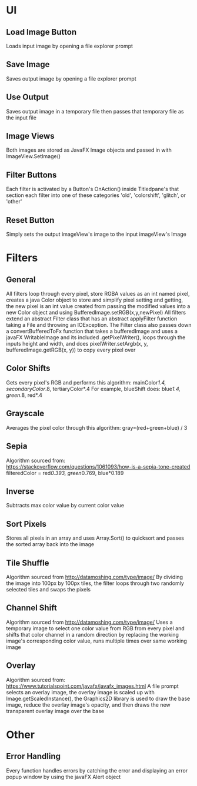 # UI
## Load Image Button
Loads input image by opening a file explorer prompt
## Save Image
Saves output image by opening a file explorer prompt
## Use Output
Saves output image in a temporary file then passes that temporary file as the input file
## Image Views
Both images are stored as JavaFX Image objects and passed in with ImageView.SetImage()
## Filter Buttons
Each filter is activated by a Button's OnAction() inside Titledpane's that section each filter into one of these categories 'old', 'colorshift', 'glitch', or 'other' 
## Reset Button
Simply sets the output imageView's image to the input imageView's Image
# Filters
## General
All filters loop through every pixel, store RGBA values as an int named pixel, creates a java Color object to store and simplify pixel setting and getting, the new pixel is an int value created from passing the modified values into a new Color object and using BufferedImage.setRGB(x,y,newPixel)
All filters extend an abstract Filter class that has an abstract applyFilter function taking a File and throwing an IOException. The Filter class also passes down a convertBufferedToFx function that takes a bufferedImage and uses a javaFX WritableImage and its included .getPixelWriter(), loops through the inputs height and width, and does pixelWriter.setArgb(x, y, bufferedImage.getRGB(x, y)) to copy every pixel over
## Color Shifts
Gets every pixel's RGB and performs this algorithm: mainColor*1.4, secondaryColor*.8, tertiaryColor*.4
For example, blueShift does: blue*1.4, green*.8, red*.4
## Grayscale
Averages the pixel color through this algorithm: gray=(red+green+blue) / 3
## Sepia
Algorithm sourced from: https://stackoverflow.com/questions/1061093/how-is-a-sepia-tone-created
filteredColor = red*0.393, green*0.769, blue*0.189 
## Inverse
Subtracts max color value by current color value
## Sort Pixels
Stores all pixels in an array and uses Array.Sort() to quicksort and passes the sorted array back into the image
## Tile Shuffle
Algorithm sourced from http://datamoshing.com/type/image/ 
By dividing the image into 100px by 100px tiles, the filter loops through two randomly selected tiles and swaps the pixels
## Channel Shift
Algorithm sourced from http://datamoshing.com/type/image/ 
Uses a temporary image to select one color value from RGB from every pixel and shifts that color channel in a random direction by replacing the working image's corresponding color value, runs multiple times over same working image
## Overlay
Algorithm sourced from: https://www.tutorialspoint.com/javafx/javafx_images.html
A file prompt selects an overlay image, the overlay image is scaled up with Image.getScaledInstance(), the Graphics2D library is used to draw the base image, reduce the overlay image's opacity, and then draws the new transparent overlay image over the base
# Other
## Error Handling
Every function handles errors by catching the error and displaying an error popup window by using the javaFX Alert object
